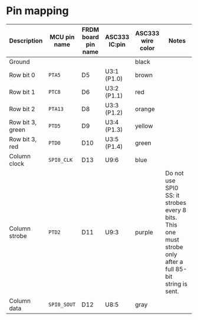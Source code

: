 # Pin mapping

| Description      | MCU pin name | FRDM board pin name | ASC333 IC:pin | ASC333 wire color | Notes                                                                                                      |
|------------------|--------------|---------------------|---------------|-------------------|------------------------------------------------------------------------------------------------------------|
| Ground           |              |                     |               | black             |                                                                                                            |
| Row bit 0        | `PTA5`       | D5                  | U3:1 (P1.0)   | brown             |                                                                                                            |
| Row bit 1        | `PTC8`       | D6                  | U3:2 (P1.1)   | red               |                                                                                                            |
| Row bit 2        | `PTA13`      | D8                  | U3:3 (P1.2)   | orange            |                                                                                                            |
| Row bit 3, green | `PTD5`       | D9                  | U3:4 (P1.3)   | yellow            |                                                                                                            |
| Row bit 3, red   | `PTD0`       | D10                 | U3:5 (P1.4)   | green             |                                                                                                            |
| Column clock     | `SPI0_CLK`   | D13                 | U9:6          | blue              |                                                                                                            |
| Column strobe    | `PTD2`       | D11                 | U9:3          | purple            | Do not use SPI0 SS: it strobes every 8 bits. This one must strobe only after a full 85-bit string is sent. |
| Column data      | `SPI0_SOUT`  | D12                 | U8:5          | gray              |                                                                                                            |
